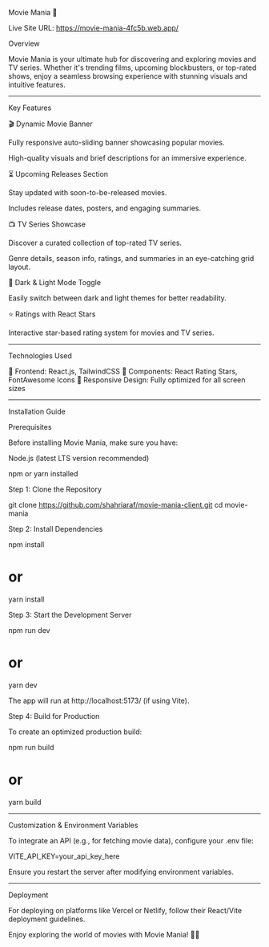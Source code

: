 Movie Mania 🎥

Live Site URL: https://movie-mania-4fc5b.web.app/

Overview

Movie Mania is your ultimate hub for discovering and exploring movies and TV series. Whether it's trending films, upcoming blockbusters, or top-rated shows, enjoy a seamless browsing experience with stunning visuals and intuitive features.


---

Key Features

🎬 Dynamic Movie Banner

Fully responsive auto-sliding banner showcasing popular movies.

High-quality visuals and brief descriptions for an immersive experience.


⏳ Upcoming Releases Section

Stay updated with soon-to-be-released movies.

Includes release dates, posters, and engaging summaries.


📺 TV Series Showcase

Discover a curated collection of top-rated TV series.

Genre details, season info, ratings, and summaries in an eye-catching grid layout.


🌙 Dark & Light Mode Toggle

Easily switch between dark and light themes for better readability.


⭐ Ratings with React Stars

Interactive star-based rating system for movies and TV series.



---

Technologies Used

🚀 Frontend: React.js, TailwindCSS
🎨 Components: React Rating Stars, FontAwesome Icons
📱 Responsive Design: Fully optimized for all screen sizes


---

Installation Guide

Prerequisites

Before installing Movie Mania, make sure you have:

Node.js (latest LTS version recommended)

npm or yarn installed


Step 1: Clone the Repository

git clone https://github.com/shahriaraf/movie-mania-client.git
cd movie-mania

Step 2: Install Dependencies

npm install
# or
yarn install

Step 3: Start the Development Server

npm run dev
# or
yarn dev

The app will run at http://localhost:5173/ (if using Vite).


Step 4: Build for Production

To create an optimized production build:

npm run build
# or
yarn build


---

Customization & Environment Variables

To integrate an API (e.g., for fetching movie data), configure your .env file:


VITE_API_KEY=your_api_key_here

Ensure you restart the server after modifying environment variables.



---

Deployment

For deploying on platforms like Vercel or Netlify, follow their React/Vite deployment guidelines.

Enjoy exploring the world of movies with Movie Mania! 🎥🍿


